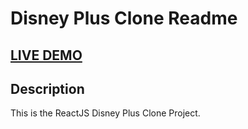 # Disney Plus Clone Readme

## <a href="https://csb-qbnpyk.netlify.app/" target="_blank">LIVE DEMO</a>

## Description

This is the ReactJS Disney Plus Clone Project.
